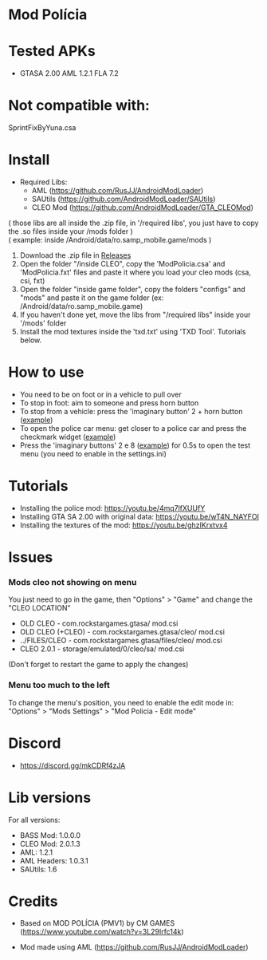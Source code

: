 # Mod Polícia

<h1>Tested APKs</h1>

* GTASA 2.00 AML 1.2.1 FLA 7.2

<h1>Not compatible with:</h1>

SprintFixByYuna.csa

<h1>Install</h1>

* Required Libs:
  * AML (https://github.com/RusJJ/AndroidModLoader)
  * SAUtils (https://github.com/AndroidModLoader/SAUtils)
  * CLEO Mod (https://github.com/AndroidModLoader/GTA_CLEOMod)

( those libs are all inside the .zip file, in '/required libs', you just have to copy the .so files inside your /mods folder )<br>
( example: inside /Android/data/ro.samp_mobile.game/mods )<br>

1. Download the .zip file in [Releases](https://github.com/Danilo1301/GTASA_libModPolicia/releases)
2. Open the folder "/inside CLEO", copy the 'ModPolicia.csa' and 'ModPolicia.fxt' files and paste it where you load your cleo mods (csa, csi, fxt)
3. Open the folder "inside game folder", copy the folders "configs" and "mods" and paste it on the game folder (ex: /Android/data/ro.samp_mobile.game)
4. If you haven't done yet, move the libs from "/required libs" inside your '/mods' folder
5. Install the mod textures inside the 'txd.txt' using 'TXD Tool'. Tutorials below.

<h1>How to use</h1>

* You need to be on foot or in a vehicle to pull over
* To stop in foot: aim to someone and press horn button
* To stop from a vehicle: press the 'imaginary button' 2 + horn button ([example](https://imgur.com/gallery/Ua4WzpE))
* To open the police car menu: get closer to a police car and press the checkmark widget ([example](https://imgur.com/gallery/checkmark-apBNac1))
* Press the 'imaginary buttons' 2 e 8 ([example](https://imgur.com/gallery/WNUf5Ye)) for 0.5s to open the test menu (you need to enable in the settings.ini)

<h1>Tutorials</h1>

* Installing the police mod: https://youtu.be/4mq7lfXUUfY
* Installing GTA SA 2.00 with original data: https://youtu.be/wT4N_NAYFOI
* Installing the textures of the mod: https://youtu.be/ghzIKrxtvx4

<h1>Issues</h1>

<h3>Mods cleo not showing on menu</h3>

You just need to go in the game, then "Options" > "Game" and change the "CLEO LOCATION"<br>

* OLD CLEO - com.rockstargames.gtasa/ mod.csi
* OLD CLEO (+CLEO) - com.rockstargames.gtasa/cleo/ mod.csi
* ../FILES/CLEO - com.rockstargames.gtasa/files/cleo/ mod.csi
* CLEO 2.0.1 - storage/emulated/0/cleo/sa/ mod.csi

(Don't forget to restart the game to apply the changes)

<h3>Menu too much to the left</h3>

To change the menu's position, you need to enable the edit mode in: "Options" > "Mods Settings" > "Mod Policia - Edit mode"

<h1>Discord</h1>

* https://discord.gg/mkCDRf4zJA

<h1>Lib versions</h1>

For all versions:
* BASS Mod: 1.0.0.0
* CLEO Mod: 2.0.1.3
* AML: 1.2.1
* AML Headers: 1.0.3.1
* SAUtils: 1.6

<h1>Credits</h1>

* Based on MOD POLÍCIA (PMV1) by CM GAMES (https://www.youtube.com/watch?v=3L29Irfc14k)

* Mod made using AML (https://github.com/RusJJ/AndroidModLoader)